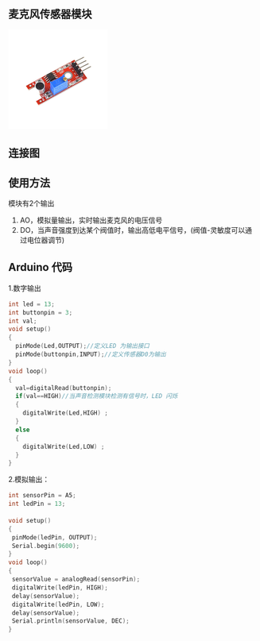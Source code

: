 ## 麦克风传感器模块

![](/assets/import.png)

## 连接图



## 使用方法

模块有2个输出

1. AO，模拟量输出，实时输出麦克风的电压信号
2. DO，当声音强度到达某个阀值时，输出高低电平信号，\(阀值-灵敏度可以通过电位器调节\)

## Arduino 代码

1.数字输出

```cpp
int led = 13;
int buttonpin = 3;
int val;
void setup()
{
  pinMode(Led,OUTPUT);//定义LED 为输出接口
  pinMode(buttonpin,INPUT);//定义传感器D0为输出
}
void loop()
{
  val=digitalRead(buttonpin); 
  if(val==HIGH)//当声音检测模块检测有信号时，LED 闪烁
  {
    digitalWrite(Led,HIGH) ;
  }
  else
  {
    digitalWrite(Led,LOW) ;
  }
}
```

2.模拟输出：

```cpp
int sensorPin = A5; 
int ledPin = 13;

void setup()
{
 pinMode(ledPin, OUTPUT); 
 Serial.begin(9600);
}
void loop()
{
 sensorValue = analogRead(sensorPin);    
 digitalWrite(ledPin, HIGH);  
 delay(sensorValue);
 digitalWrite(ledPin, LOW);  
 delay(sensorValue);
 Serial.println(sensorValue, DEC);  
}
```



